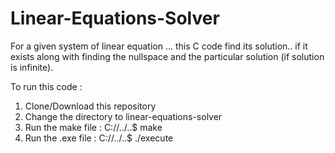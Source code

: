 # Linear-Equations-Solver
For a given system of linear equation ... this C code find its solution.. if it exists along with finding the nullspace and the particular solution (if solution is infinite).

To run this code :
1. Clone/Download this repository
2. Change the directory to linear-equations-solver
3. Run the make file : C://../..$ make
4. Run the .exe file : C://../..$ ./execute
